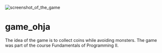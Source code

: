 ![screenshot_of_the_game](https://user-images.githubusercontent.com/76254067/121365614-794bcc80-c941-11eb-8277-a094208bb42d.png)
# game_ohja
The idea of the game is to collect coins while avoiding monsters. The game was part of the course Fundamentals of Programming II.

